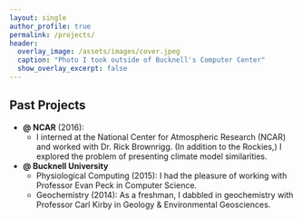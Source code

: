 ```yaml
---
layout: single
author_profile: true
permalink: /projects/
header:
  overlay_image: /assets/images/cover.jpeg
  caption: "Photo I took outside of Bucknell's Computer Center"
  show_overlay_excerpt: false
---
```




## Past Projects

- __@ NCAR__ (2016): 
	- I interned at the National Center for Atmospheric Research (NCAR) and worked with Dr. Rick Brownrigg. (In addition to the Rockies,) I explored the problem of  presenting climate model similarities.
- __@ Bucknell University__
	- Physiological Computing (2015): I had the pleasure of working with Professor Evan Peck in Computer Science.
	- Geochemistry (2014): As a freshman, I dabbled in geochemistry with Professor Carl Kirby in Geology & Environmental Geosciences.
